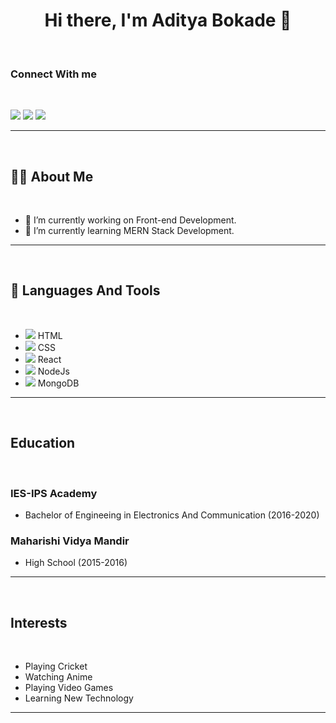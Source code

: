 <h1 align="center"> Hi there, I'm Aditya Bokade 👋</h1>

<br>

### Connect With me

<br>

[<img src="https://img.icons8.com/doodle/48/000000/linkedin--v2.png" />][linkedin]
[<img src="https://img.icons8.com/doodle/48/000000/facebook-new.png" />][facebook]
[<img src="https://img.icons8.com/bubbles/50/000000/instagram-new--v1.png" />][instagram]

<hr>

<br>

## 🙋‍♂️ About Me

<br>

- 🔭 I’m currently working on Front-end Development.
- 🌱 I’m currently learning MERN Stack Development.

<hr>

<br>

## 🚀 Languages And Tools

<br>

- <img src="https://img.icons8.com/color/48/000000/html-5--v2.png" /> HTML
- <img src="https://img.icons8.com/color/48/000000/css3.png" /> CSS
- <img src="https://img.icons8.com/ultraviolet/40/000000/react--v2.png" /> React
- <img src="https://img.icons8.com/fluency/48/000000/node-js.png"/> NodeJs
- <img src="https://img.icons8.com/color/48/000000/mongodb.png"/> MongoDB

<hr>

<br>

## Education

<br>

<h3>IES-IPS Academy</h3>

- Bachelor of Engineeing in Electronics And Communication (2016-2020)

<h3>Maharishi Vidya Mandir</h3>

- High School (2015-2016)

<hr>

<br>

## Interests

<br>

- Playing Cricket
- Watching Anime
- Playing Video Games
- Learning New Technology

<hr>

<br>


[linkedin]: https://www.linkedin.com/in/aditya-bokade-51b01b203
[facebook]: https://www.facebook.com/aditya.bokade.1
[instagram]: https://www.instagram.com/adityabokade



<!--
**DILUC38563/DILUC38563** is a ✨ _special_ ✨ repository because its `README.md` (this file) appears on your GitHub profile.

Here are some ideas to get you started:

- 🔭 I’m currently working on ...
- 🌱 I’m currently learning ...
- 👯 I’m looking to collaborate on ...
- 🤔 I’m looking for help with ...
- 💬 Ask me about ...
- 📫 How to reach me: ...
- 😄 Pronouns: ...
- ⚡ Fun fact: ...
-->

